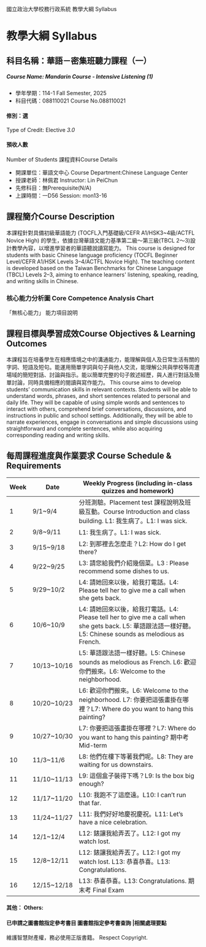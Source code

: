國立政治大學校務行政系統 教學大綱 Syllabus
# 教學大綱 Syllabus
##  科目名稱：華語－密集班聽力課程（一）
#####  Course Name: Mandarin Course - Intensive Listening (1)
  * 學年學期：114-1 Fall Semester, 2025 
  * 科目代碼：088110021 Course No.088110021
#### 修別：選
Type of Credit: Elective 
_3.0_
#### 預收人數
Number of Students
課程資料Course Details
  * 開課單位：華語文中心 Course Department:Chinese Language Center 
  * 授課老師：林佩君 Instructor: Lin PeiChun 
  * 先修科目：無Prerequisite(N/A)
  * 上課時間：一D56 Session: mon13-16
##  課程簡介Course Description
本課程針對具備初級華語能力 (TOCFL入門基礎級/CEFR A1/HSK3~4級/ACTFL Novice High) 的學生，依據台灣華語文能力基準第二級～第三級(TBCL 2～3)設計教學內容，以增進學習者的華語聽說讀寫能力。 
This course is designed for students with basic Chinese language proficiency (TOCFL Beginner Level/CEFR A1/HSK Levels 3–4/ACTFL Novice High). The teaching content is developed based on the Taiwan Benchmarks for Chinese Language (TBCL) Levels 2–3, aiming to enhance learners' listening, speaking, reading, and writing skills in Chinese.
###  核心能力分析圖 Core Competence Analysis Chart
「無核心能力」 
能力項目說明
##  課程目標與學習成效Course Objectives & Learning Outcomes 
本課程旨在培養學生在相應情境之中的溝通能力，能理解與個人及日常生活有關的字詞、短語及短句。能運用簡單字詞與句子與他人交流，能理解公共與學校等周遭場域的簡短對話、討論與指示。能以簡單完整的句子敘述經歷，與人進行對話及簡單討論，同時具備相應的閱讀與寫作能力。
This course aims to develop students' communication skills in relevant contexts. Students will be able to understand words, phrases, and short sentences related to personal and daily life. They will be capable of using simple words and sentences to interact with others, comprehend brief conversations, discussions, and instructions in public and school settings. Additionally, they will be able to narrate experiences, engage in conversations and simple discussions using straightforward and complete sentences, while also acquiring corresponding reading and writing skills.
##  每周課程進度與作業要求 Course Schedule & Requirements
Week |  Date |  Weekly Progress (including in-class quizzes and homework)  
---|---|---  
1 |  9/1~9/4 |  分班測驗。Placement test 課程說明及班級互動。Course Introduction and class building. L1: 我生病了。L1: I was sick.  
2 |  9/8~9/11 |  L1: 我生病了。L1: I was sick.  
3 |  9/15~9/18 |  L2: 到那裡去怎麼走？L2: How do I get there?  
4 |  9/22~9/25 |  L3: 請您給我們介紹幾個菜。L3 : Please recommend some dishes to us.  
5 |  9/29~10/2 |  L4: 請她回來以後，給我打電話。L4: Please tell her to give me a call when she gets back.  
6 | 10/6~10/9 |  L4: 請她回來以後，給我打電話。L4: Please tell her to give me a call when she gets back. L5: 華語跟法語一樣好聽。L5: Chinese sounds as melodious as French.  
7 |  10/13~10/16 |  L5: 華語跟法語一樣好聽。L5: Chinese sounds as melodious as French. L6: 歡迎你們搬來。L6: Welcome to the neighborhood.  
8 |  10/20~10/23 |  L6: 歡迎你們搬來。L6: Welcome to the neighborhood. L7: 你要把這張畫掛在哪裡？L7: Where do you want to hang this painting?  
9 |  10/27~10/30 |  L7: 你要把這張畫掛在哪裡？L7: Where do you want to hang this painting? 期中考 Mid-term  
10 | 11/3~11/6 |  L8: 他們在樓下等著我們呢。L8: They are waiting for us downstairs.  
11 |  11/10~11/13 |  L9: 這個盒子裝得下嗎？L9: Is the box big enough?  
12 |  11/17~11/20 |  L10: 我跑不了這麼遠。L10: I can’t run that far.  
13 |  11/24~11/27 |  L11: 我們好好地慶祝慶祝。L11: Let’s have a nice celebration.  
14 | 12/1~12/4 | L12: 錶讓我給弄丟了。L12: I got my watch lost.  
15 |  12/8~12/11 |  L12: 錶讓我給弄丟了。L12: I got my watch lost. L13: 恭喜恭喜。L13: Congratulations.  
16 |  12/15~12/18 |  L13: 恭喜恭喜。L13: Congratulations. 期末考 Final Exam  
####  其他： Others:
####  已申請之圖書館指定參考書目  圖書館指定參考書查詢 |相關處理要點
維護智慧財產權，務必使用正版書籍。 Respect Copyright.